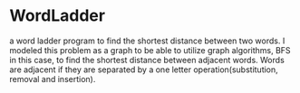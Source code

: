 # WordLadder
a word ladder program to find the shortest distance between two words.
I modeled this problem as a graph to be able to utilize graph algorithms, BFS in this case, 
to find the shortest distance between adjacent words.
Words are adjacent if they are separated by a one letter operation(substitution, removal and insertion).
